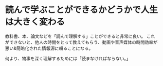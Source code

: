 # 読んで学ぶことができるかどうかで人生は大きく変わる

教科書、本、論文などを「読んで理解する」ことができると非常に良い。
これができないと、他人の時間をとって教えてもらう、動画や音声媒体の時間効率が悪い&簡略化された情報源に頼ることになる。

何より、物事を深く理解するためには「読まなければならない。」
